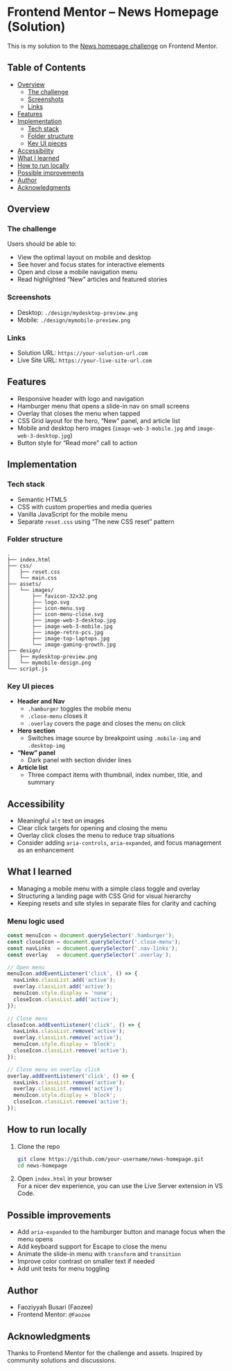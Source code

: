 # Frontend Mentor – News Homepage (Solution)

This is my solution to the [News homepage challenge](https://www.frontendmentor.io/challenges/news-homepage-H6SWTa1MFl) on Frontend Mentor.

## Table of Contents
- [Overview](#overview)
  - [The challenge](#the-challenge)
  - [Screenshots](#screenshots)
  - [Links](#links)
- [Features](#features)
- [Implementation](#implementation)
  - [Tech stack](#tech-stack)
  - [Folder structure](#folder-structure)
  - [Key UI pieces](#key-ui-pieces)
- [Accessibility](#accessibility)
- [What I learned](#what-i-learned)
- [How to run locally](#how-to-run-locally)
- [Possible improvements](#possible-improvements)
- [Author](#author)
- [Acknowledgments](#acknowledgments)

## Overview

### The challenge
Users should be able to:
- View the optimal layout on mobile and desktop
- See hover and focus states for interactive elements
- Open and close a mobile navigation menu
- Read highlighted “New” articles and featured stories

### Screenshots
- Desktop: `./design/mydesktop-preview.png`
- Mobile: `./design/mymobile-preview.png`


### Links
- Solution URL: `https://your-solution-url.com`
- Live Site URL: `https://your-live-site-url.com`

## Features
- Responsive header with logo and navigation
- Hamburger menu that opens a slide-in nav on small screens
- Overlay that closes the menu when tapped
- CSS Grid layout for the hero, “New” panel, and article list
- Mobile and desktop hero images (`image-web-3-mobile.jpg` and `image-web-3-desktop.jpg`)
- Button style for “Read more” call to action

## Implementation

### Tech stack
- Semantic HTML5
- CSS with custom properties and media queries
- Vanilla JavaScript for the mobile menu
- Separate `reset.css` using “The new CSS reset” pattern

### Folder structure
```
.
├── index.html
├── css/
│   ├── reset.css
│   └── main.css
├── assets/
│   └── images/
│       ├── favicon-32x32.png
│       ├── logo.svg
│       ├── icon-menu.svg
│       ├── icon-menu-close.svg
│       ├── image-web-3-desktop.jpg
│       ├── image-web-3-mobile.jpg
│       ├── image-retro-pcs.jpg
│       ├── image-top-laptops.jpg
│       └── image-gaming-growth.jpg
├── design/
│   ├── mydesktop-preview.png      
│   └── mymobile-design.png        
└── script.js
```

### Key UI pieces
- **Header and Nav**
  - `.hamburger` toggles the mobile menu
  - `.close-menu` closes it
  - `.overlay` covers the page and closes the menu on click
- **Hero section**
  - Switches image source by breakpoint using `.mobile-img` and `.desktop-img`
- **“New” panel**
  - Dark panel with section divider lines
- **Article list**
  - Three compact items with thumbnail, index number, title, and summary

## Accessibility
- Meaningful `alt` text on images
- Clear click targets for opening and closing the menu
- Overlay click closes the menu to reduce trap situations
- Consider adding `aria-controls`, `aria-expanded`, and focus management as an enhancement

## What I learned
- Managing a mobile menu with a simple class toggle and overlay
- Structuring a landing page with CSS Grid for visual hierarchy
- Keeping resets and site styles in separate files for clarity and caching

### Menu logic used
```js
const menuIcon = document.querySelector('.hamburger');
const closeIcon = document.querySelector('.close-menu');
const navLinks  = document.querySelector('.nav-links');
const overlay   = document.querySelector('.overlay');

// Open menu
menuIcon.addEventListener('click', () => {
  navLinks.classList.add('active');
  overlay.classList.add('active');
  menuIcon.style.display = 'none';
  closeIcon.classList.add('active');
});

// Close menu
closeIcon.addEventListener('click', () => {
  navLinks.classList.remove('active');
  overlay.classList.remove('active');
  menuIcon.style.display = 'block';
  closeIcon.classList.remove('active');
});

// Close menu on overlay click
overlay.addEventListener('click', () => {
  navLinks.classList.remove('active');
  overlay.classList.remove('active');
  menuIcon.style.display = 'block';
  closeIcon.classList.remove('active');
});
```

## How to run locally
1. Clone the repo
   ```bash
   git clone https://github.com/your-username/news-homepage.git
   cd news-homepage
   ```
2. Open `index.html` in your browser  
   For a nicer dev experience, you can use the Live Server extension in VS Code.

## Possible improvements
- Add `aria-expanded` to the hamburger button and manage focus when the menu opens
- Add keyboard support for Escape to close the menu
- Animate the slide-in menu with `transform` and `transition`
- Improve color contrast on smaller text if needed
- Add unit tests for menu toggling

## Author
- Faoziyyah Busari (Faozee)
- Frontend Mentor: `@Faozee`

## Acknowledgments
Thanks to Frontend Mentor for the challenge and assets. Inspired by community solutions and discussions.
